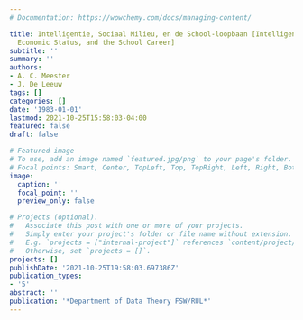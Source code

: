 ```yaml
---
# Documentation: https://wowchemy.com/docs/managing-content/

title: Intelligentie, Sociaal Milieu, en de School-loopbaan [Intelligence, Social
  Economic Status, and the School Career]
subtitle: ''
summary: ''
authors:
- A. C. Meester
- J. De Leeuw
tags: []
categories: []
date: '1983-01-01'
lastmod: 2021-10-25T15:58:03-04:00
featured: false
draft: false

# Featured image
# To use, add an image named `featured.jpg/png` to your page's folder.
# Focal points: Smart, Center, TopLeft, Top, TopRight, Left, Right, BottomLeft, Bottom, BottomRight.
image:
  caption: ''
  focal_point: ''
  preview_only: false

# Projects (optional).
#   Associate this post with one or more of your projects.
#   Simply enter your project's folder or file name without extension.
#   E.g. `projects = ["internal-project"]` references `content/project/deep-learning/index.md`.
#   Otherwise, set `projects = []`.
projects: []
publishDate: '2021-10-25T19:58:03.697386Z'
publication_types:
- '5'
abstract: ''
publication: '*Department of Data Theory FSW/RUL*'
---
```

